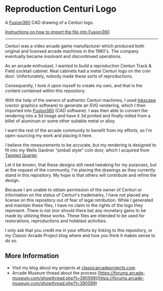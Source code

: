 # Reproduction Centuri Logo

A [Fusion360](https://www.autodesk.com/products/fusion-360/overview) CAD drawing of a Centuri logo.

[Instructions on how to import the file into Fusion360](https://knowledge.autodesk.com/support/fusion-360/troubleshooting/caas/sfdcarticles/sfdcarticles/How-to-import-or-open-a-file-in-Autodesk-Fusion-360.html)

-----

Centuri was a video arcade game manufacturer which produced both original and licensed arcade machines in the 1980's. The company eventually became insolvant and discontinued operations.

As an arcade enthusiast, I wanted to build a reproduction Centuri Track & Field cocktail cabinet. Real cabinets had a metal Centuri logo on the coin door. Unfortunately, nobody made these sorts of reproductions.

Consequently, I took it upon myself to create my own, and that is the content contained within this repository.

With the help of the owners of authentic Centuri machines, I used [Inkscape](https://inkscape.org/en/) (vector graphics software) to generate an SVG rendering, which I then imported into [Fusion360](https://www.autodesk.com/products/fusion-360/overview) (CAD software). I was then able to convert the rendering into a 3d image and have it 3d printed and finally milled from a billet of aluminum or some other suitable metal or alloy.

I want the rest of the arcade community to benefit from my efforts, so I'm open-sourcing my work and placing it here.

I believe the measurements to be accurate, but my rendering is designed to fit into my Wells Gardner "pinball style" coin door, which I acquired from [Twisted Quarter](http://www.twistedquarter.com).

Let it be known, that these designs still need tweaking for my purposes, but at the request of the community, I'm placing the drawings as they currently stand in this repository. My hope is that others will contribute and refine the design.

Because I am unable to obtain permission of the owner of Centuri or information on the status of Centuri's trademarks, I have not placed any license on this repository out of fear of legal retribution. While I generated and maintain these files, I have no claim to the rights of the logo they represent. There is not (nor should there be) any monetary gains to be made by utilizing these works. These files are intended to be used for restorations, reproductions and hobbiest activities.

I only ask that you credit me in your efforts by linking to this repository, or my Classic Arcade Project blog where and how _you_ think it makes sense to do so.

## More Information
* Visit my blog about my projects at [classicarcadeprojects.com](https://www.classicarcadeprojects.com/?utm_source=github&utm_medium=repository&utm_content=group&utm_campaign=community)
* Arcade Museum thread about the process [https://forums.arcade-museum.com/showthread.php?t=390599](https://forums.arcade-museum.com/showthread.php?t=390599)
